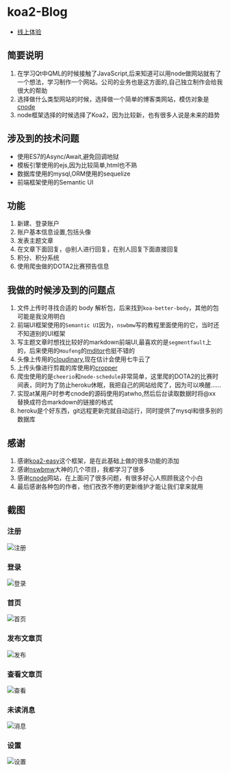 # koa2-Blog
- [线上体验](http://hezfblog.herokuapp.com/)

## 简要说明
1. 在学习Qt中QML的时候接触了JavaScript,后来知道可以用node做网站就有了一个想法，学习制作一个网站。公司的业务也是这方面的,自己独立制作会给我很大的帮助
2. 选择做什么类型网站的时候，选择做一个简单的博客类网站，模仿对象是[cnode](https://cnodejs.org/)
3. node框架选择的时候选择了Koa2，因为比较新，也有很多人说是未来的趋势

## 涉及到的技术问题
- 使用ES7的Async/Await,避免回调地狱
- 模板引擎使用的ejs,因为比较简单,html也不熟
- 数据库使用的mysql,ORM使用的sequelize
- 前端框架使用的Semantic UI

## 功能
1. 新建、登录账户
2. 账户基本信息设置,包括头像
3. 发表主题文章
4. 在文章下面回复，@别人进行回复，在别人回复下面直接回复
5. 积分、积分系统
6. 使用爬虫做的DOTA2比赛预告信息

## 我做的时候涉及到的问题点
1. 文件上传时寻找合适的 body 解析包，后来找到`koa-better-body`，其他的包可能是我没用明白
2. 前端UI框架使用的`Semantic UI`因为，`nswbmw`写的教程里面使用的它，当时还不知道别的UI框架
3. 写主题文章时想找比较好的markdown前端UI,最喜欢的是`segmentfault`上的，后来使用的`Houfeng`的[mditor](https://github.com/Houfeng/mditor)也挺不错的
4. 头像上传用的[cloudinary](http://cloudinary.com/),现在估计会使用七牛云了
5. 上传头像进行剪裁的库使用的[cropper](https://github.com/fengyuanchen/cropper)
6. 爬虫使用的是`cheerio`和`node-schedule`非常简单，这里爬的DOTA2的比赛时间表，同时为了防止heroku休眠，我把自己的网站给爬了，因为可以唤醒......
7. 实现at某用户时参考cnode的源码使用的atwho,然后后台读取数据时将@xx 替换成符合markdown的链接的格式 
8. heroku是个好东西，git远程更新完就自动运行，同时提供了mysql和很多别的数据库

## 感谢
1. 感谢[koa2-easy](https://github.com/Lxxyx/koa2-easy)这个框架，是在此基础上做的很多功能的添加
2. 感谢[nswbmw](https://github.com/nswbmw)大神的几个项目，我都学习了很多
3. 感谢[cnode](https://cnodejs.org/)网站，在上面问了很多问题，有很多好心人照顾我这个小白
4. 最后感谢各种包的作者，他们孜孜不倦的更新维护才能让我们拿来就用

## 截图
### 注册
![注册](https://rawgit.com/hezhongfeng/Koa2-Blog/master/images/signup.png)
### 登录
![登录](https://rawgit.com/hezhongfeng/Koa2-Blog/master/images/login.png)
### 首页
![首页](https://rawgit.com/hezhongfeng/Koa2-Blog/master/images/home.png)
### 发布文章页
![发布](https://rawgit.com/hezhongfeng/Koa2-Blog/master/images/createTopic.png)
### 查看文章页
![查看](https://rawgit.com/hezhongfeng/Koa2-Blog/master/images/topic.png)
### 未读消息
![消息](https://rawgit.com/hezhongfeng/Koa2-Blog/master/images/message.png)
### 设置
![设置](https://rawgit.com/hezhongfeng/Koa2-Blog/master/images/setting.png)